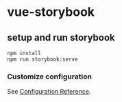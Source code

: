 # vue-storybook

## setup and run storybook
```
npm install
npm run storybook:serve
```

### Customize configuration
See [Configuration Reference](https://cli.vuejs.org/config/).
